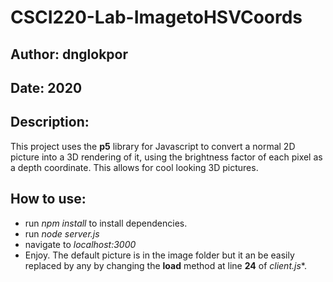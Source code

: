 # CSCI220-Lab-ImagetoHSVCoords
## Author: dnglokpor
## Date: 2020
## Description:
This project uses the **p5** library for Javascript to convert a normal 2D picture into a 3D rendering of it, using the brightness factor of each pixel as a depth coordinate. This allows for cool looking 3D pictures.
## How to use:
- run *npm install* to install dependencies.
- run *node server.js*
- navigate to *localhost:3000*
- Enjoy. The default picture is in the image folder but it an be easily replaced by any by changing the **load** method at line **24** of *client.js**.
